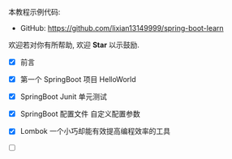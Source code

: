本教程示例代码:

- GitHub: https://github.com/lixian13149999/spring-boot-learn

欢迎若对你有所帮助, 欢迎 **Star** 以示鼓励.

* [x] 前言
* [x] 第一个 SpringBoot 项目 HelloWorld
* [x] SpringBoot Junit 单元测试
* [x] SpringBoot 配置文件 自定义配置参数
* [x] Lombok 一个小巧却能有效提高编程效率的工具
* [ ] ​

